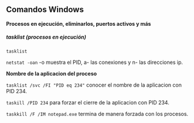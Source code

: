 Comandos Windows
----------------
**Procesos en ejecución, eliminarlos, puertos activos y más**

##### tasklist (procesos en ejecución)
`tasklist`

`netstat -oan` -o muestra el PID, a- las conexiones y n- las direcciones ip.

**Nombre de la aplicacion del proceso**

`tasklist /svc /FI "PID eq 234"` conocer el nombre de la aplicacion con PID 234.

`taskill /PID 234` para forzar el cierre de la aplicacion con PID 234.

`taskkill /F /IM notepad.exe` termina de manera forzada con los procesos.

